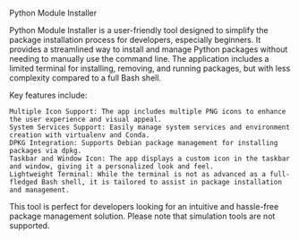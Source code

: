 Python Module Installer

Python Module Installer is a user-friendly tool designed to simplify the package installation process for developers, especially beginners. It provides a streamlined way to install and manage Python packages without needing to manually use the command line. The application includes a limited terminal for installing, removing, and running packages, but with less complexity compared to a full Bash shell.

Key features include:

    Multiple Icon Support: The app includes multiple PNG icons to enhance the user experience and visual appeal.
    System Services Support: Easily manage system services and environment creation with virtualenv and Conda.
    DPKG Integration: Supports Debian package management for installing packages via dpkg.
    Taskbar and Window Icon: The app displays a custom icon in the taskbar and window, giving it a personalized look and feel.
    Lightweight Terminal: While the terminal is not as advanced as a full-fledged Bash shell, it is tailored to assist in package installation and management.

This tool is perfect for developers looking for an intuitive and hassle-free package management solution. Please note that simulation tools are not supported.
